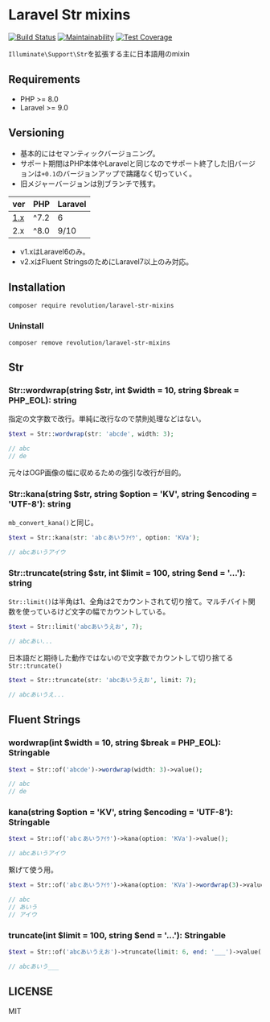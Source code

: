 # Laravel Str mixins

[![Build Status](https://travis-ci.com/kawax/laravel-str-mixins.svg?branch=master)](https://travis-ci.com/kawax/laravel-str-mixins)
[![Maintainability](https://api.codeclimate.com/v1/badges/7385d9bdf46e14412d33/maintainability)](https://codeclimate.com/github/kawax/laravel-str-mixins/maintainability)
[![Test Coverage](https://api.codeclimate.com/v1/badges/7385d9bdf46e14412d33/test_coverage)](https://codeclimate.com/github/kawax/laravel-str-mixins/test_coverage)

`Illuminate\Support\Str`を拡張する主に日本語用のmixin

## Requirements
- PHP >= 8.0
- Laravel >= 9.0

## Versioning
- 基本的にはセマンティックバージョニング。
- サポート期間はPHP本体やLaravelと同じなのでサポート終了した旧バージョンは`+0.1`のバージョンアップで躊躇なく切っていく。
- 旧メジャーバージョンは別ブランチで残す。

| ver                                                         | PHP  | Laravel |
|-------------------------------------------------------------|------|---------|
| [1.x](https://github.com/kawax/laravel-str-mixins/tree/1.x) | ^7.2 | 6       |
| 2.x                                                         | ^8.0 | 9/10    |

- v1.xはLaravel6のみ。
- v2.xはFluent StringsのためにLaravel7以上のみ対応。

## Installation
```shell
composer require revolution/laravel-str-mixins
```

### Uninstall
```shell
composer remove revolution/laravel-str-mixins
```

## Str

### Str::wordwrap(string $str, int $width = 10, string $break = PHP_EOL): string
指定の文字数で改行。単純に改行なので禁則処理などはない。

```php
$text = Str::wordwrap(str: 'abcde', width: 3);

// abc
// de
```

元々はOGP画像の幅に収めるための強引な改行が目的。

### Str::kana(string $str, string $option = 'KV', string $encoding = 'UTF-8'): string
`mb_convert_kana()`と同じ。

```php
$text = Str::kana(str: 'abｃあいうｱｲｳ', option: 'KVa');

// abcあいうアイウ
```

### Str::truncate(string $str, int $limit = 100, string $end = '...'): string
`Str::limit()`は半角は1、全角は2でカウントされて切り捨て。マルチバイト関数を使っているけど文字の幅でカウントしている。

```php
$text = Str::limit('abcあいうえお', 7);

// abcあい...
```

日本語だと期待した動作ではないので文字数でカウントして切り捨てる`Str::truncate()`

```php
$text = Str::truncate(str: 'abcあいうえお', limit: 7);

// abcあいうえ...
```

## Fluent Strings

### wordwrap(int $width = 10, string $break = PHP_EOL): Stringable

```php
$text = Str::of('abcde')->wordwrap(width: 3)->value();

// abc
// de
```

### kana(string $option = 'KV', string $encoding = 'UTF-8'): Stringable

```php
$text = Str::of('abｃあいうｱｲｳ')->kana(option: 'KVa')->value();

// abcあいうアイウ
```

繋げて使う用。

```php
$text = Str::of('abｃあいうｱｲｳ')->kana(option: 'KVa')->wordwrap(3)->value();

// abc
// あいう
// アイウ
```

### truncate(int $limit = 100, string $end = '...'): Stringable
```php
$text = Str::of('abcあいうえお')->truncate(limit: 6, end: '___')->value();

// abcあいう___
```

## LICENSE
MIT  
